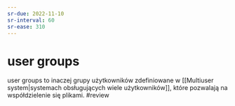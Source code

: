 ```yaml
---
sr-due: 2022-11-10
sr-interval: 60
sr-ease: 310
---
```


# user groups
user groups to inaczej grupy użytkowników zdefiniowane w [[Multiuser system|systemach obsługujących wiele użytkowników]], które pozwalają na współdzielenie się plikami.
#review